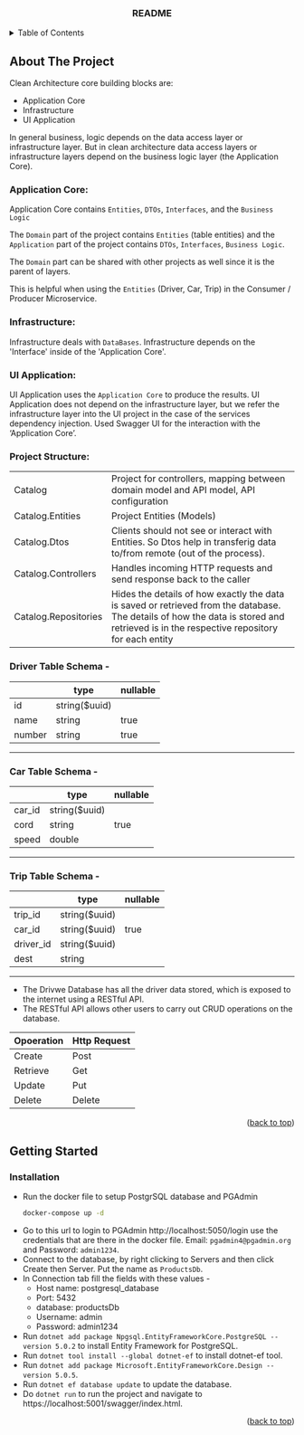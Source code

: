 <div id="top"></div>

<br />
<div align="center">
  <h3 align="center">README</h3>
</div>



<!-- TABLE OF CONTENTS -->
<details>
  <summary>Table of Contents</summary>
  <ol>
    <li>
      <a href="#about-the-project">About The Project</a>
    </li>
    <li>
      <a href="#getting-started">Getting Started</a>
      <ul>
        <li><a href="#installation">Installation</a></li>
      </ul>
    </li>
    <li><a href="#usage">Usage</a></li>
    <li><a href="#roadmap">Roadmap</a></li>
  </ol>
</details>



<!-- ABOUT THE PROJECT -->
## About The Project

Clean Architecture core building blocks are:
- Application Core
- Infrastructure
- UI Application

In general business, logic depends on the data access layer or infrastructure layer. But in clean architecture data access layers or infrastructure layers depend on the business logic layer (the Application Core).

### Application Core:
Application Core contains `Entities`, `DTOs`, `Interfaces`, and the `Business Logic`

The `Domain` part of the project contains `Entities` (table entities) and the `Application` part of the project contains `DTOs`, `Interfaces`, `Business Logic`.

The `Domain` part can be shared with other projects as well since it is the parent of layers.

This is helpful when using the `Entities` (Driver, Car, Trip) in the Consumer / Producer Microservice.

### Infrastructure:
Infrastructure deals with `DataBases`. Infrastructure depends on the 'Interface' inside of the 'Application Core'.

### UI Application:
UI Application uses the `Application Core` to produce the results. UI Application does not depend on the infrastructure layer, but we refer the infrastructure layer into the UI project in the case of the services dependency injection. Used Swagger UI for the interaction with the ‘Application Core’.


### Project Structure:

| | |
|---|---|
|Catalog |Project for controllers, mapping between domain model and API model, API configuration   |
|Catalog.Entities   |Project Entities (Models)  |
|Catalog.Dtos   |Clients should not see or interact with Entities. So Dtos help in transferig data to/from remote (out of the process).   |
|Catalog.Controllers  |Handles incoming HTTP requests and send response back to the caller |
|Catalog.Repositories  |Hides the details of how exactly the data is saved or retrieved from the database. The details of how the data is stored and retrieved is in the respective repository for each entity |

### Driver Table Schema -

|   |type   |nullable   |
|---|---|---|
|id |string($uuid)   |   |
|name   |string   |true   |
|number   |string   |true   |

---

### Car Table Schema -

|   |type   |nullable   |
|---|---|---|
|car_id |string($uuid)   |   |
|cord   |string   |true   |
|speed   |double   |   |

---

### Trip Table Schema -

|   |type   |nullable   |
|---|---|---|
|trip_id |string($uuid)   |   |
|car_id   |string($uuid)   |true   |
|driver_id   |string($uuid)   |   |
|dest   |string   |   |

---

* The Drivwe Database has all the driver data stored, which is exposed to the internet using a RESTful API.
* The RESTful API allows other users to carry out CRUD operations on the database.

|Opoeration   |Http Request   |
|---|---|
|Create |Post   |
|Retrieve   |Get   |
|Update   |Put   |
|Delete   |Delete   |

<p align="right">(<a href="#top">back to top</a>)</p>

<!-- GETTING STARTED -->
## Getting Started

### Installation

* Run the docker file to setup PostgrSQL database and PGAdmin
  ```sh
  docker-compose up -d
  ```
* Go to this url to login to PGAdmin http://localhost:5050/login use the credentials that are there in the docker file.
Email: `pgadmin4@pgadmin.org` and Password: `admin1234`.
* Connect to the database, by right clicking to Servers and then click Create then Server.
Put the name as `ProductsDb`.
* In Connection tab fill the fields with these values - 
  * Host name: postgresql_database
  * Port: 5432
  * database: productsDb
  * Username: admin
  * Password: admin1234
* Run `dotnet add package Npgsql.EntityFrameworkCore.PostgreSQL --version 5.0.2` to install Entity Framework for PostgreSQL.
* Run `dotnet tool install --global dotnet-ef` to install dotnet-ef tool.
* Run `dotnet add package Microsoft.EntityFrameworkCore.Design --version 5.0.5`.
* Run `dotnet ef database update` to update the database.
* Do `dotnet run` to run the project and navigate to https://localhost:5001/swagger/index.html.

<p align="right">(<a href="#top">back to top</a>)</p>




